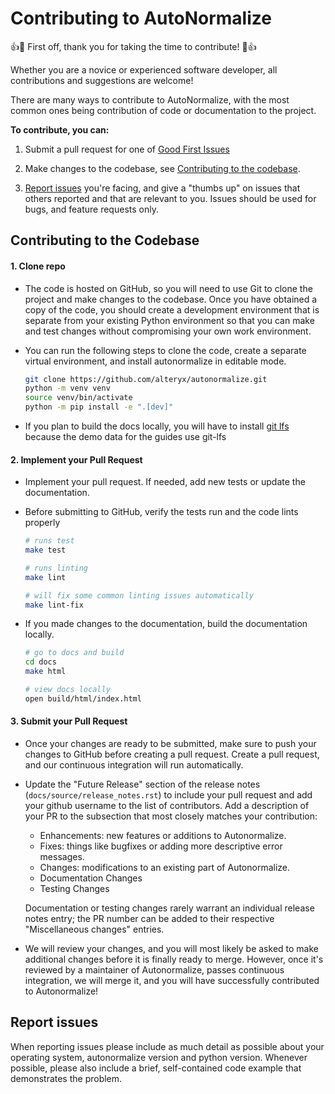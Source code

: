 # Contributing to AutoNormalize

:+1::tada: First off, thank you for taking the time to contribute! :tada::+1:

Whether you are a novice or experienced software developer, all contributions and suggestions are welcome!

There are many ways to contribute to AutoNormalize, with the most common ones being contribution of code or documentation to the project.

**To contribute, you can:**

1. Submit a pull request for one of [Good First Issues](https://github.com/alteryx/autonormalize/issues?q=is%3Aopen+is%3Aissue+label%3A%22good+first+issue%22)

2. Make changes to the codebase, see [Contributing to the codebase](#Contributing-to-the-Codebase).

3. [Report issues](#Report-issues) you're facing, and give a "thumbs up" on issues that others reported and that are relevant to you. Issues should be used for bugs, and feature requests only.

## Contributing to the Codebase

#### 1. Clone repo

* The code is hosted on GitHub, so you will need to use Git to clone the project and make changes to the codebase. Once you have obtained a copy of the code, you should create a development environment that is separate from your existing Python environment so that you can make and test changes without compromising your own work environment.
* You can run the following steps to clone the code, create a separate virtual environment, and install autonormalize in editable mode.

  ```bash
  git clone https://github.com/alteryx/autonormalize.git
  python -m venv venv
  source venv/bin/activate
  python -m pip install -e ".[dev]"
  ```

* If you plan to build the docs locally, you will have to install [git lfs](https://git-lfs.github.com/) because the demo data for the guides use git-lfs

#### 2. Implement your Pull Request

* Implement your pull request. If needed, add new tests or update the documentation.
* Before submitting to GitHub, verify the tests run and the code lints properly

  ```bash
  # runs test
  make test

  # runs linting
  make lint

  # will fix some common linting issues automatically
  make lint-fix
  ```

* If you made changes to the documentation, build the documentation locally.

  ```bash
  # go to docs and build
  cd docs
  make html

  # view docs locally
  open build/html/index.html
  ```

#### 3. Submit your Pull Request

* Once your changes are ready to be submitted, make sure to push your changes to GitHub before creating a pull request. Create a pull request, and our continuous integration will run automatically.
* Update the "Future Release" section of the release notes (`docs/source/release_notes.rst`) to include your pull request and add your github username to the list of contributors.  Add a description of your PR to the subsection that most closely matches your contribution:
  * Enhancements: new features or additions to Autonormalize.
  * Fixes: things like bugfixes or adding more descriptive error messages.
  * Changes: modifications to an existing part of Autonormalize.
  * Documentation Changes
  * Testing Changes

   Documentation or testing changes rarely warrant an individual release notes entry; the PR number can be added to their respective "Miscellaneous changes" entries.
* We will review your changes, and you will most likely be asked to make additional changes before it is finally ready to merge. However, once it's reviewed by a maintainer of Autonormalize, passes continuous integration, we will merge it, and you will have successfully contributed to Autonormalize!

## Report issues

When reporting issues please include as much detail as possible about your operating system, autonormalize version and python version. Whenever possible, please also include a brief, self-contained code example that demonstrates the problem.

